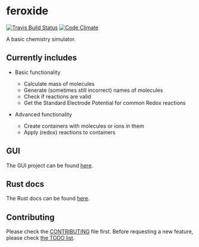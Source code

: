 # feroxide

[![Travis Build Status][travis-badge]][travis-page]
[![Code Climate][codeclimate-badge]][codeclimate-page]

A basic chemistry simulator.


## Currently includes

* Basic functionality
  * Calculate mass of molecules
  * Generate (sometimes still incorrect) names of molecules
  * Check if reactions are valid
  * Get the Standard Electrode Potential for common Redox reactions

* Advanced functionality
  * Create containers with molecules or ions in them
  * Apply (redox) reactions to containers

## GUI

The GUI project can be found [here](https://github.com/feroxide/feroxide-gui).


## Rust docs

The Rust docs can be found [here](./rust-docs/feroxide/index.html).


## Contributing

Please check the [CONTRIBUTING](./CONTRIBUTING.md) file first.
Before requesting a new feature, please check [the TODO list](./TODO.md).


[travis-page]: https://travis-ci.org/feroxide/feroxide
[travis-badge]: https://travis-ci.org/feroxide/feroxide.svg?branch=master

[codeclimate-badge]: https://codeclimate.com/github/feroxide/feroxide/badges/gpa.svg
[codeclimate-page]: https://codeclimate.com/github/feroxide/feroxide
